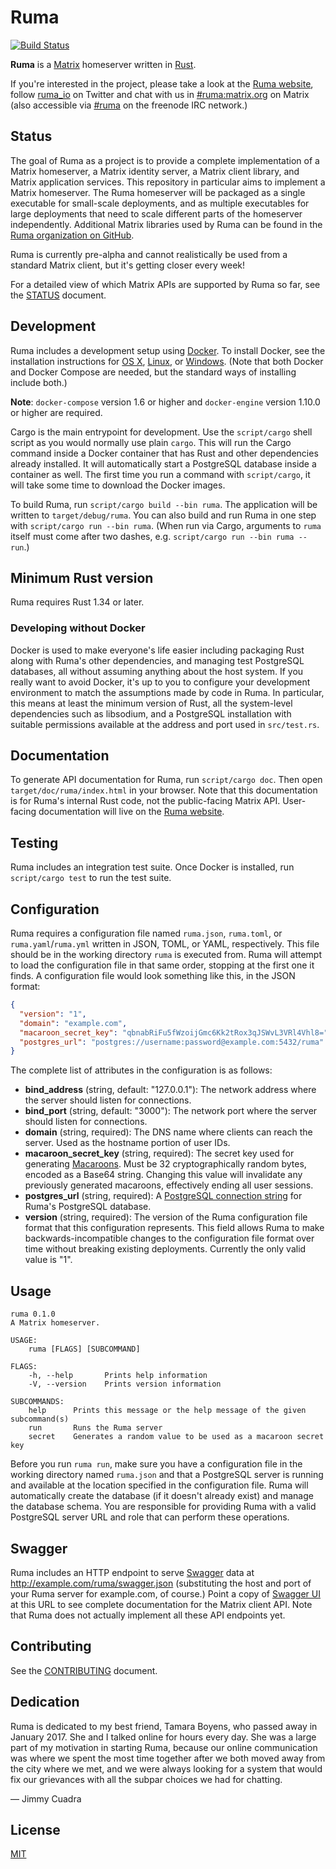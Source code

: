 # Ruma

[![Build Status](https://travis-ci.org/ruma/ruma.svg?branch=master)](https://travis-ci.org/ruma/ruma)

**Ruma** is a [Matrix](https://matrix.org/) homeserver written in [Rust](https://www.rust-lang.org/).

If you're interested in the project, please take a look at the [Ruma website](https://www.ruma.io/), follow [ruma_io](https://twitter.com/ruma_io) on Twitter and chat with us in [#ruma:matrix.org](https://matrix.to/#/#ruma:matrix.org) on Matrix (also accessible via [#ruma](https://webchat.freenode.net/?channels=ruma) on the freenode IRC network.)

## Status

The goal of Ruma as a project is to provide a complete implementation of a Matrix homeserver, a Matrix identity server, a Matrix client library, and Matrix application services.
This repository in particular aims to implement a Matrix homeserver.
The Ruma homeserver will be packaged as a single executable for small-scale deployments, and as multiple executables for large deployments that need to scale different parts of the homeserver independently.
Additional Matrix libraries used by Ruma can be found in the [Ruma organization on GitHub](https://github.com/ruma).

Ruma is currently pre-alpha and cannot realistically be used from a standard Matrix client, but it's getting closer every week!

For a detailed view of which Matrix APIs are supported by Ruma so far, see the [STATUS](STATUS.md) document.

## Development

Ruma includes a development setup using [Docker](https://www.docker.com/).
To install Docker, see the installation instructions for [OS X](https://docs.docker.com/docker-for-mac/), [Linux](https://docs.docker.com/install/), or [Windows](https://docs.docker.com/docker-for-windows/).
(Note that both Docker and Docker Compose are needed, but the standard ways of installing include both.)

**Note**: `docker-compose` version 1.6 or higher and `docker-engine` version 1.10.0 or higher are required.

Cargo is the main entrypoint for development.
Use the `script/cargo` shell script as you would normally use plain `cargo`.
This will run the Cargo command inside a Docker container that has Rust and other dependencies already installed.
It will automatically start a PostgreSQL database inside a container as well.
The first time you run a command with `script/cargo`, it will take some time to download the Docker images.

To build Ruma, run `script/cargo build --bin ruma`.
The application will be written to `target/debug/ruma`.
You can also build and run Ruma in one step with `script/cargo run --bin ruma`.
(When run via Cargo, arguments to `ruma` itself must come after two dashes, e.g. `script/cargo run --bin ruma -- run`.)

## Minimum Rust version

Ruma requires Rust 1.34 or later.

### Developing without Docker

Docker is used to make everyone's life easier including packaging Rust along with Ruma's other dependencies, and managing test PostgreSQL databases, all without assuming anything about the host system.
If you really want to avoid Docker, it's up to you to configure your development environment to match the assumptions made by code in Ruma.
In particular, this means at least the minimum version of Rust, all the system-level dependencies such as libsodium, and a PostgreSQL installation with suitable permissions available at the address and port used in `src/test.rs`.

## Documentation

To generate API documentation for Ruma, run `script/cargo doc`.
Then open `target/doc/ruma/index.html` in your browser.
Note that this documentation is for Ruma's internal Rust code, not the public-facing Matrix API.
User-facing documentation will live on the [Ruma website](https://www.ruma.io/).

## Testing

Ruma includes an integration test suite.
Once Docker is installed, run `script/cargo test` to run the test suite.

## Configuration

Ruma requires a configuration file named `ruma.json`, `ruma.toml`, or `ruma.yaml`/`ruma.yml` written in JSON, TOML, or YAML, respectively.
This file should be in the working directory `ruma` is executed from.
Ruma will attempt to load the configuration file in that same order, stopping at the first one it finds.
A configuration file would look something like this, in the JSON format:

``` json
{
  "version": "1",
  "domain": "example.com",
  "macaroon_secret_key": "qbnabRiFu5fWzoijGmc6Kk2tRox3qJSWvL3VRl4Vhl8=",
  "postgres_url": "postgres://username:password@example.com:5432/ruma"
}
```

The complete list of attributes in the configuration is as follows:

* **bind_address** (string, default: "127.0.0.1"):
  The network address where the server should listen for connections.
* **bind_port** (string, default: "3000"):
  The network port where the server should listen for connections.
* **domain** (string, required):
  The DNS name where clients can reach the server.
  Used as the hostname portion of user IDs.
* **macaroon_secret_key** (string, required):
  The secret key used for generating [Macaroons](https://research.google.com/pubs/pub41892.html).
  Must be 32 cryptographically random bytes, encoded as a Base64 string.
  Changing this value will invalidate any previously generated macaroons, effectively ending all user sessions.
* **postgres_url** (string, required):
  A [PostgreSQL connection string](http://www.postgresql.org/docs/current/static/libpq-connect.html#LIBPQ-CONNSTRING) for Ruma's PostgreSQL database.
* **version** (string, required):
  The version of the Ruma configuration file format that this configuration represents.
  This field allows Ruma to make backwards-incompatible changes to the configuration file format over time without breaking existing deployments.
  Currently the only valid value is "1".

## Usage

```
ruma 0.1.0
A Matrix homeserver.

USAGE:
    ruma [FLAGS] [SUBCOMMAND]

FLAGS:
    -h, --help       Prints help information
    -V, --version    Prints version information

SUBCOMMANDS:
    help      Prints this message or the help message of the given subcommand(s)
    run       Runs the Ruma server
    secret    Generates a random value to be used as a macaroon secret key
```

Before you run `ruma run`, make sure you have a configuration file in the working directory named `ruma.json` and that a PostgreSQL server is running and available at the location specified in the configuration file.
Ruma will automatically create the database (if it doesn't already exist) and manage the database schema.
You are responsible for providing Ruma with a valid PostgreSQL server URL and role that can perform these operations.

## Swagger

Ruma includes an HTTP endpoint to serve [Swagger](http://swagger.io/) data at http://example.com/ruma/swagger.json (substituting the host and port of your Ruma server for example.com, of course.)
Point a copy of [Swagger UI](https://github.com/swagger-api/swagger-ui) at this URL to see complete documentation for the Matrix client API.
Note that Ruma does not actually implement all these API endpoints yet.

## Contributing

See the [CONTRIBUTING](CONTRIBUTING.md) document.

## Dedication

Ruma is dedicated to my best friend, Tamara Boyens, who passed away in January 2017.
She and I talked online for hours every day.
She was a large part of my motivation in starting Ruma, because our online communication was where we spent the most time together after we both moved away from the city where we met, and we were always looking for a system that would fix our grievances with all the subpar choices we had for chatting.

— Jimmy Cuadra

## License

[MIT](http://opensource.org/licenses/MIT)
